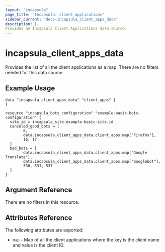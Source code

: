 ```yaml
---
layout: "incapsula"
page_title: "Incapsula: client-applications"
sidebar_current: "docs-incapsula_client_apps_data"
description: |-
Provides an Incapsula Client Applications data source.
---
```


# incapsula_client_apps_data

Provides the list of all the client applications as a map.
There are no filters needed for this data source

## Example Usage


```hcl
data "incapsula_client_apps_data" "client_apps" {
}

resource "incapsula_bots_configuration" "example-basic-bots-configuration" {
  site_id = incapsula_site.example-basic-site.id
  canceled_good_bots = [
        6,
        data.incapsula_client_apps_data.client_apps.map["Firefox"],
        16, 17
  ]
  bad_bots = [
        data.incapsula_client_apps_data.client_apps.map["Google Translate"],
        data.incapsula_client_apps_data.client_apps.map["Googlebot"],
        530, 531, 537
  ]
}
```

## Argument Reference

There are no filters in this resource.

## Attributes Reference

The following attributes are exported:

* `map` - Map of all the client applications where the key is the client name and value is the client ID.